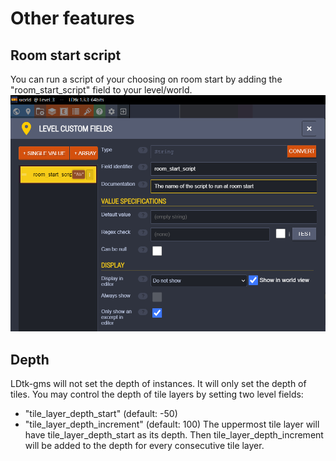 # Other features

## Room start script
You can run a script of your choosing on room start by adding the "room_start_script" field to your level/world.
![Room start script field](room-start-script-field.png)

## Depth
LDtk-gms will not set the depth of instances. It will only set the depth of tiles.
You may control the depth of tile layers by setting two level fields:
- "tile_layer_depth_start" (default: -50)
- "tile_layer_depth_increment" (default: 100)
The uppermost tile layer will have tile_layer_depth_start as its depth.
Then tile_layer_depth_increment will be added to the depth for every consecutive tile layer.
